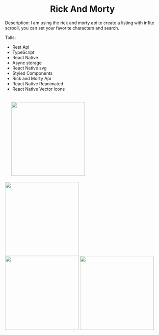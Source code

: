 <h1 align="center"> Rick And Morty </h1>

Description: I am using the rick and morty api to create a listing with infite scrooll, you can set your favorite characters and search.

Tolls:
- Rest Api
- TypeScript
- React Native
- Async storage
- React Native svg
- Styled Components
- Rick and Morty Api
- React Native Reanimated
- React Native Vector Icons

<div>
  <img src="https://user-images.githubusercontent.com/75041514/192328400-1d3c46fc-02c1-4a7b-bc6c-5f120b11d0a1.png" width="240px" style="padding: 20px" />
  <img src="https://user-images.githubusercontent.com/75041514/192328612-80f95dc6-073b-4a7f-87cb-124a3e588cdc.png" width="240px" />
</div>
<div>
  <img src="https://user-images.githubusercontent.com/75041514/192328636-cb5fbb65-42f5-461b-aa7e-2142198fd818.png" width="240px" />
  <img src="https://user-images.githubusercontent.com/75041514/192328654-efdcaf03-fc56-4f1e-8d36-478cf600f85a.png" width="240px" />
</div>
